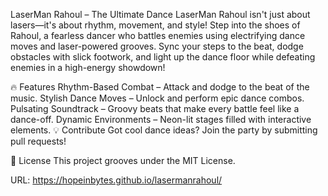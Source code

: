 LaserMan Rahoul – The Ultimate Dance
LaserMan Rahoul isn't just about lasers—it's about rhythm, movement, and style! Step into the shoes of Rahoul, a fearless dancer who battles enemies using electrifying dance moves and laser-powered grooves. Sync your steps to the beat, dodge obstacles with slick footwork, and light up the dance floor while defeating enemies in a high-energy showdown!

🔥 Features
Rhythm-Based Combat – Attack and dodge to the beat of the music.
Stylish Dance Moves – Unlock and perform epic dance combos.
Pulsating Soundtrack – Groovy beats that make every battle feel like a dance-off.
Dynamic Environments – Neon-lit stages filled with interactive elements.
💡 Contribute
Got cool dance ideas? Join the party by submitting pull requests!

📜 License
This project grooves under the MIT License.

URL: https://hopeinbytes.github.io/lasermanrahoul/
